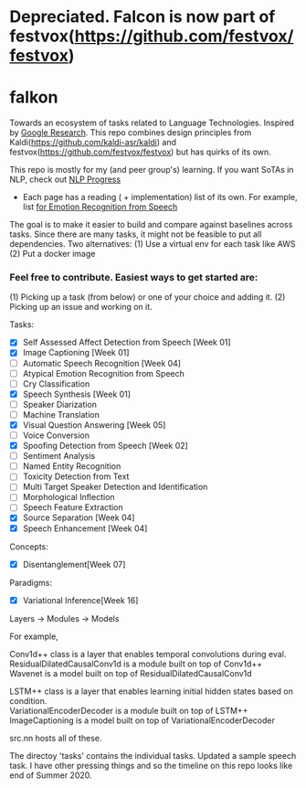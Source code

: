 # Depreciated. Falcon is now part of festvox(https://github.com/festvox/festvox)
# falkon
Towards an ecosystem of tasks related to Language Technologies. Inspired by [Google Research](https://arxiv.org/ftp/arxiv/papers/1702/1702.01715.pdf). 
This repo combines design principles from Kaldi(https://github.com/kaldi-asr/kaldi) and festvox(https://github.com/festvox/festvox) but has quirks of its own.

This repo is mostly for my (and peer group's) learning. If you want SoTAs in NLP, check out [NLP Progress](https://github.com/sebastianruder/NLP-progress)

- Each page has a reading ( + implementation) list of its own. For example, list [for Emotion Recognition from Speech](https://github.com/APMplusplus/falkon/blob/master/tasks/speech/self_assessed_affect/baseline/README.md)

The goal is to make it easier to build and compare against baselines across tasks.
Since there are many tasks, it might not be feasible to put all dependencies. Two alternatives: (1) Use a virtual env for each task like AWS (2) Put a docker image

### Feel free to contribute. Easiest ways to get started are:
(1) Picking up a task (from below) or one of your choice and adding it. 
(2) Picking up an issue and working on it.

Tasks:
- [X] Self Assessed Affect Detection from Speech [Week 01]
- [X] Image Captioning [Week 01]
- [ ] Automatic Speech Recognition [Week 04]
- [ ] Atypical Emotion Recognition from Speech
- [ ] Cry Classification
- [X] Speech Synthesis [Week 01]
- [ ] Speaker Diarization
- [ ] Machine Translation
- [X] Visual Question Answering [Week 05]
- [ ] Voice Conversion
- [X] Spoofing Detection from Speech [Week 02]
- [ ] Sentiment Analysis
- [ ] Named Entity Recognition
- [ ] Toxicity Detection from Text
- [ ] Multi Target Speaker Detection and Identification
- [ ] Morphological Inflection 
- [ ] Speech Feature Extraction
- [X] Source Separation [Week 04]
- [X] Speech Enhancement [Week 04]

Concepts:
- [X] Disentanglement[Week 07]

Paradigms:
- [X] Variational Inference[Week 16]

Layers -> Modules -> Models

For example,

Conv1d++ class is a layer that enables temporal convolutions during eval.<br>
ResidualDilatedCausalConv1d is a module built on top of Conv1d++ <br>
Wavenet is a model built on top of ResidualDilatedCausalConv1d

LSTM++ class is a layer that enables learning initial hidden states based on condition. <br>
VariationalEncoderDecoder is a module built on top of LSTM++ <br>
ImageCaptioning is a model built on top of VariationalEncoderDecoder


src.nn hosts all of these. 

The directoy 'tasks' contains the individual tasks. Updated a sample speech task. I have other pressing things and so the timeline on this repo looks like end of Summer 2020. 
